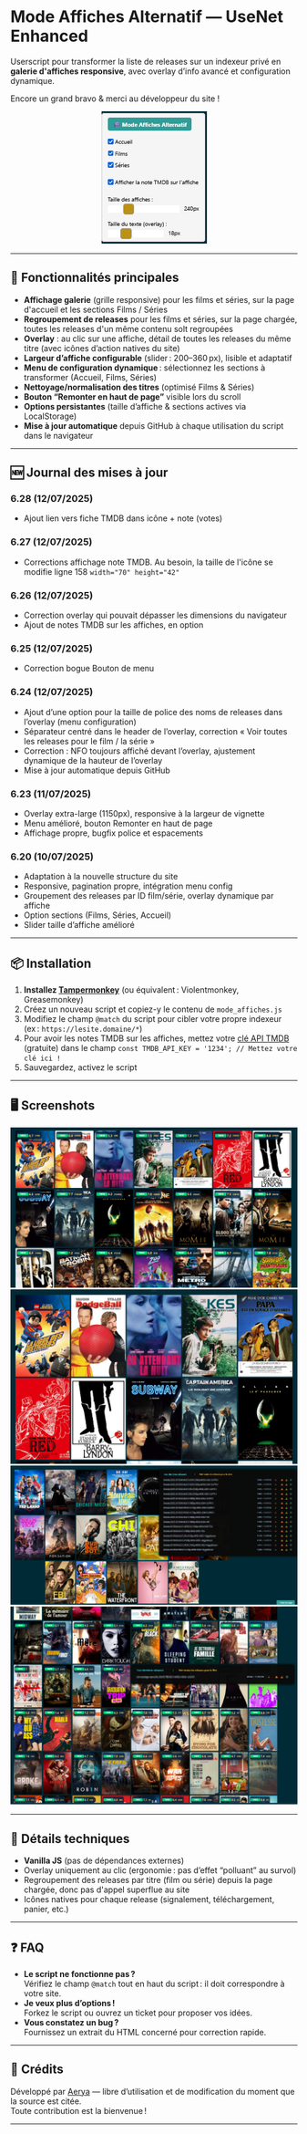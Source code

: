 # Mode Affiches Alternatif — UseNet Enhanced

Userscript pour transformer la liste de releases sur un indexeur privé en **galerie d'affiches responsive**, avec overlay d’info avancé et configuration dynamique.

Encore un grand bravo & merci au développeur du site !

<div align="center">

<img src="https://raw.githubusercontent.com/Aerya/Mode-Affiches/refs/heads/main/Screens/1.2.png" alt="Menu" />

</div>

---

## 🚀 Fonctionnalités principales

- **Affichage galerie** (grille responsive) pour les films et séries, sur la page d'accueil et les sections Films / Séries
- **Regroupement de releases** pour les films et séries, sur la page chargée, toutes les releases d'un même contenu solt regroupées
- **Overlay** : au clic sur une affiche, détail de toutes les releases du même titre (avec icônes d’action natives du site)
- **Largeur d’affiche configurable** (slider : 200–360 px), lisible et adaptatif
- **Menu de configuration dynamique** : sélectionnez les sections à transformer (Accueil, Films, Séries)
- **Nettoyage/normalisation des titres** (optimisé Films & Séries)
- **Bouton “Remonter en haut de page”** visible lors du scroll
- **Options persistantes** (taille d’affiche & sections actives via LocalStorage)
- **Mise à jour automatique** depuis GitHub à chaque utilisation du script dans le navigateur

---

## 🆕 Journal des mises à jour

### 6.28 (12/07/2025)
- Ajout lien vers fiche TMDB dans icône + note (votes)

### 6.27 (12/07/2025)
- Corrections affichage note TMDB. Au besoin, la taille de l'icône se modifie ligne 158 `width="70" height="42"`

### 6.26 (12/07/2025)
- Correction overlay qui pouvait dépasser les dimensions du navigateur
- Ajout de notes TMDB sur les affiches, en option

### 6.25 (12/07/2025)
- Correction bogue Bouton de menu

### 6.24 (12/07/2025)
- Ajout d’une option pour la taille de police des noms de releases dans l’overlay (menu configuration)
- Séparateur centré dans le header de l’overlay, correction « Voir toutes les releases pour le film / la série »
- Correction : NFO toujours affiché devant l’overlay, ajustement dynamique de la hauteur de l’overlay
- Mise à jour automatique depuis GitHub

### 6.23 (11/07/2025)
- Overlay extra-large (1150px), responsive à la largeur de vignette
- Menu amélioré, bouton Remonter en haut de page
- Affichage propre, bugfix police et espacements

### 6.20 (10/07/2025)
- Adaptation à la nouvelle structure du site
- Responsive, pagination propre, intégration menu config
- Groupement des releases par ID film/série, overlay dynamique par affiche
- Option sections (Films, Séries, Accueil)
- Slider taille d’affiche amélioré

---

## 📦 Installation

1. **Installez [Tampermonkey](https://www.tampermonkey.net/)** (ou équivalent : Violentmonkey, Greasemonkey)
2. Créez un nouveau script et copiez-y le contenu de `mode_affiches.js`
3. Modifiez le champ `@match` du script pour cibler votre propre indexeur (ex : `https://lesite.domaine/*`)
4. Pour avoir les notes TMDB sur les affiches, mettez votre [clé API TMDB](https://www.themoviedb.org/settings/api) (gratuite) dans le champ `const TMDB_API_KEY = '1234'; // Mettez votre clé ici !`
3. Sauvegardez, activez le script

---

## 🖥️ Screenshots

![Démo](https://raw.githubusercontent.com/Aerya/Mode-Affiches/refs/heads/main/Screens/2.1.png)
![Démo](https://raw.githubusercontent.com/Aerya/Mode-Affiches/refs/heads/main/Screens/3.1.png)
![Démo](https://raw.githubusercontent.com/Aerya/Mode-Affiches/refs/heads/main/Screens/4.1.png)
![Démo](https://raw.githubusercontent.com/Aerya/Mode-Affiches/refs/heads/main/Screens/5.1.png)

---

## 🧩 Détails techniques

- **Vanilla JS** (pas de dépendances externes)
- Overlay uniquement au clic (ergonomie : pas d’effet “polluant” au survol)
- Regroupement des releases par titre (film ou série) depuis la page chargée, donc pas d'appel superflue au site
- Icônes natives pour chaque release (signalement, téléchargement, panier, etc.)

---

## ❓ FAQ

- **Le script ne fonctionne pas ?**  
  Vérifiez le champ `@match` tout en haut du script : il doit correspondre à votre site.
- **Je veux plus d’options !**  
  Forkez le script ou ouvrez un ticket pour proposer vos idées.
- **Vous constatez un bug ?**  
  Fournissez un extrait du HTML concerné pour correction rapide.

---

## 🤝 Crédits

Développé par [Aerya](https://github.com/Aerya) — libre d’utilisation et de modification du moment que la source est citée.  
Toute contribution est la bienvenue !

---